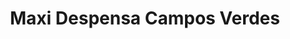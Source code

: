 ---
title: "Maxi Despensa Campos Verdes"
url: /colon/maxi-despensa-campos-verdes/
shop: Supermarkt
---